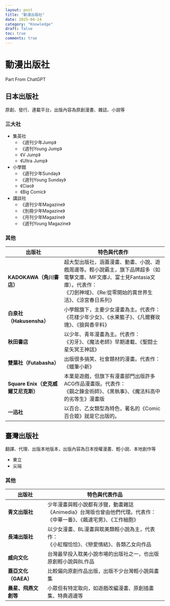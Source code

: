 ```yaml
---
layout: post
title: "動漫出版社"
date: 2025-04-14
category: "Knowledge"
draft: false
toc: true
comments: true
---
```


# 動漫出版社
<!--more-->

Part From ChatGPT

## 日本出版社
原創、發行、連載平台，出版內容為原創漫畫、雜誌、小說等

### 三大社
* 集英社
	* 《週刊少年Jump》
	* 《週刊Young Jump》
	* 《V Jump》
	* 《Ultra Jump》
* 小學館
	* 《週刊少年Sunday》
	* 《週刊Young Sunday》
	* 《Ciao》
	* 《Big Comic》
* 講談社
	* 《週刊少年Magazine》
	* 《別冊少年Magazine》
	* 《月刊少年Magazine》
	* 《週刊Young Magazine》

### 其他
| 出版社 | 特色與代表作 |
|--------|-------------|
| **KADOKAWA（角川書店）** | 超大型出版社，涵蓋漫畫、動畫、小說、遊戲周邊等。輕小說霸主，旗下品牌超多（如電擊文庫、MF文庫J、富士見Fantasia文庫）。代表作：<br>《刀劍神域》、《Re:從零開始的異世界生活》、《涼宮春日系列》 |
| **白泉社（Hakusensha）** | 小學館旗下，主要少女漫畫為主。代表作：<br>《花樣少年少女》、《水果籃子》、《凡爾賽玫瑰》、《狼與香辛料》 |
| **秋田書店** | 以少年、青年漫畫為主。代表作：<br>《刃牙》、《魔法老師》早期連載、《聖闘士星矢冥王神話》 |
| **雙葉社（Futabasha）** | 出版很多搞笑、社會題材的漫畫。代表作：<br>《蠟筆小新》 |
| **Square Enix（史克威爾艾尼克斯）** | 本業是遊戲，但旗下有漫畫部門出版許多ACG作品漫畫版。代表作：<br>《鋼之鍊金術師》、《黑執事》、《魔法科高中的劣等生》漫畫版 |
| **一迅社** | 以百合、乙女類型為特色，著名的《Comic百合姬》就是它出版的。 |

## 臺灣出版社
翻譯、代理、出版本地版本，出版內容為日本授權漫畫、輕小說、本地創作等
* 東立
* 尖端

### 其他
| 出版社 | 特色與代表作品 |
|--------|----------------|
| **青文出版社** | 少年漫畫與輕小說都有涉獵，動畫雜誌《Animedia》台灣版也曾由他們代理。代表作：<br>《中華一番》、《飆速宅男》、《工作細胞》 |
| **長鴻出版社** | 以少女漫畫、BL漫畫與耽美類輕小說為主，代表作：<br>《小紅帽恰恰》、《戀愛情結》、各類乙女向作品 |
| **威向文化** | 台灣最早投入耽美小說市場的出版社之一，也出版原創輕小說與BL作品 |
| **蓋亞文化（GAEA）** | 比較偏向原創作品出版，出版不少台灣輕小說與畫集 |
| **晨星、飛燕文創等** | 小眾但有特定取向，如遊戲改編漫畫、原創插畫集、特典週邊等 |